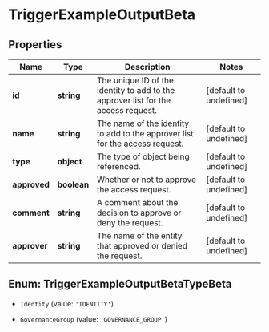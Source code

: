 # TriggerExampleOutputBeta

## Properties

Name | Type | Description | Notes
------------ | ------------- | ------------- | -------------
**id** | **string** | The unique ID of the identity to add to the approver list for the access request. | [default to undefined]
**name** | **string** | The name of the identity to add to the approver list for the access request. | [default to undefined]
**type** | **object** | The type of object being referenced. | [default to undefined]
**approved** | **boolean** | Whether or not to approve the access request. | [default to undefined]
**comment** | **string** | A comment about the decision to approve or deny the request. | [default to undefined]
**approver** | **string** | The name of the entity that approved or denied the request. | [default to undefined]



## Enum: TriggerExampleOutputBetaTypeBeta


* `Identity` (value: `'IDENTITY'`)

* `GovernanceGroup` (value: `'GOVERNANCE_GROUP'`)



